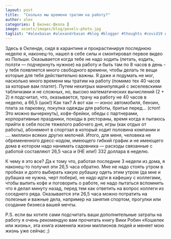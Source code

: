 ```yaml
---
layout: post
title:  "Сколько мы времени тратим на работу?"
author: alex
categories: [ Бизнес-Школа ]
image: assets/images/blog/pexels-photo.jpg
taglist: "#alexbasan #alexandrbasan #blog #blogger #thoughts #covid19 #алексбасан #александрбасан #блог #блоггер #мысливмоейголове #карантин #кошелекилижизнь"
---
```


Здесь в Окленде, сидя в карантине и прокрастинируя последнюю неделю я, наконец-то, нашел в себе силы и смонтировал первое видео из Польши. Оказывается когда тебе не надо ходить (летать, ездить, ползти — подчеркнуть нужное) на работу и быть там по 8 часов в день - у тебя появляется много свободного времени, чтобы делать те вещи которые для тебя действительно важны. Я даже и подумать не мог, насколько много времени мы тратим на работу (помимо тех 40 часов за которые вам платят). Путем нехитрых манипуляций с экселевскими табличками и не сложных, но, высоко математических вычислений (2 + 2) я подсчитал, что, оказывается, трачу на работу не 40 часов в неделю, а 66,5 (шок!) Как так? А вот как — износ автомобиля, бензин, плата за парковку, покупка одежды для работы, бритье перед... (стоп! Это можно вычеркнуть), кофе-брейки, обеды с партнерами, корпоративные праздники, походы в рестораны, время когда я пытаюсь прийти в себя после тяжелого рабочего дня, игры (как отдых от работы), абонемент в спортзал в который ходит половина компании и .... миллион всяких других мелочей. Итого, для меня, человека не обремененного дресс-кодом, имеющего гибкий график и не имеющего дома в котором надо нанимать садовника — расходы связанные с работой составляют 26,5 часа и (НЕ или!) 332 доллара в неделю.

К чему я это все? Да к тому что, работая последние 3 недели из дома, я наконец-то получил эти 26,5 часа обратно. Мне не надо стоять утром в пробках и долго выбирать какую рубашку одеть этим утром (да мне и рубашка не нужна, черт побери), не надо идти в кафешку с коллегами, чтобы выпить кофе и поговорить о работе, не надо пытаться вспомнить что я делал минуту назад, перед тем как ответить на вопрос коллеги из соседнего ряда. Оказывается эти 26,5 часа можно потратить на полезные и важные дела, например на занятия спортом, прогулки или создание бизнеса вашей мечты.

P.S. если вы хотите сами подсчитать ваши дополнительные затраты на работу я очень рекомендую вам прочитать книгу Вики Робин «Кошелек или жизнь», эта книга изменила жизни миллионов людей и меняет мою жизнь уже сейчас ;)
